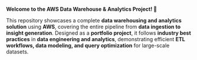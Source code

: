 **Welcome to the AWS Data Warehouse & Analytics Project! 🚀**  

This repository showcases a complete **data warehousing and analytics solution** using **AWS**, covering the entire pipeline from **data ingestion to insight generation**. Designed as a **portfolio project**, it follows **industry best practices** in **data engineering and analytics**, demonstrating efficient **ETL workflows, data modeling, and query optimization** for large-scale datasets.
